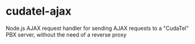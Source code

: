 # cudatel-ajax
Node.js AJAX request handler for sending AJAX requests to a "CudaTel" PBX server, without the need of a reverse proxy
